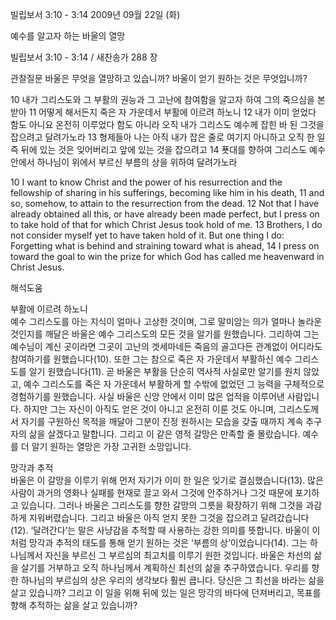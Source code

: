 빌립보서 3:10 - 3:14 
2009년 09월 22일 (화)

예수를 알고자 하는 바울의 열망



빌립보서 3:10 - 3:14 / 새찬송가 288 장


관찰질문
바울은 무엇을 열망하고 있습니까?
바울이 얻기 원하는 것은 무엇입니까?

10 내가 그리스도와 그 부활의 권능과 그 고난에 참여함을 알고자 하여 그의 죽으심을 본받아 11 어떻게 해서든지 죽은 자 가운데서 부활에 이르려 하노니 12 내가 이미 얻었다 함도 아니요 온전히 이루었다 함도 아니라 오직 내가 그리스도 예수께 잡힌 바 된 그것을 잡으려고 달려가노라 13 형제들아 나는 아직 내가 잡은 줄로 여기지 아니하고 오직 한 일 즉 뒤에 있는 것은 잊어버리고 앞에 있는 것을 잡으려고 14 푯대를 향하여 그리스도 예수 안에서 하나님이 위에서 부르신 부름의 상을 위하여 달려가노라  

10 I want to know Christ and the power of his resurrection and the fellowship of sharing in his sufferings, becoming like him in his death, 11 and so, somehow, to attain to the resurrection from the dead. 12 Not that I have already obtained all this, or have already been made perfect, but I press on to take hold of that for which Christ Jesus took hold of me. 13 Brothers, I do not consider myself yet to have taken hold of it. But one thing I do: Forgetting what is behind and straining toward what is ahead, 14 I press on toward the goal to win the prize for which God has called me heavenward in Christ Jesus.

해석도움





부활에 이르려 하노니  
예수 그리스도를 아는 지식이 얼마나 고상한 것이며, 그로 말미암는 의가 얼마나 놀라운 것인지를 깨달은 바울은 예수 그리스도의 모든 것을 알기를 원했습니다. 그리하여 그는 예수님이 계신 곳이라면 그곳이 고난의 겟세마네든 죽음의 골고다든 관계없이 어디라도 참여하기를 원했습니다(10). 또한 그는 참으로 죽은 자 가운데서 부활하신 예수 그리스도를 알기 원했습니다(11). 곧 바울은 부활을 단순히 역사적 사실로만 알기를 원치 않았고, 예수 그리스도를 죽은 자 가운데서 부활하게 할 수밖에 없었던 그 능력을 구체적으로 경험하기를 원했습니다. 사실 바울은 신앙 안에서 이미 많은 업적을 이루어낸 사람입니다. 하지만 그는 자신이 아직도 얻은 것이 아니고 온전히 이룬 것도 아니며, 그리스도께서 자기를 구원하신 목적을 깨달아 그분이 진정 원하시는 모습을 갖출 때까지 계속 추구자의 삶을 살겠다고 말합니다. 그리고 이 같은 영적 갈망은 만족할 줄 몰랐습니다. 예수를 더 알기 원하는 열망은 가장 고귀한 소망입니다.          

망각과 추적  
바울은 이 갈망을 이루기 위해 먼저 자기가 이미 한 일은 잊기로 결심했습니다(13). 많은 사람이 과거의 영화나 실패를 현재로 끌고 와서 그것에 안주하거나 그것 때문에 포기하고 있습니다. 그러나 바울은 그리스도를 향한 갈망의 그릇을 확장하기 위해 그것을 과감하게 지워버렸습니다. 그리고 바울은 아직 얻지 못한 그것을 잡으려고 달려갔습니다(12). ‘달려간다’는 말은 사냥감을 추적할 때 사용하는 강한 의미를 뜻합니다. 바울이 이처럼 망각과 추적의 태도를 통해 얻기 원하는 것은 ‘부름의 상’이었습니다(14). 그는 하나님께서 자신을 부르신 그 부르심의 최고치를 이루기 원한 것입니다. 바울은 차선의 삶을 살기를 거부하고 오직 하나님께서 계획하신 최선의 삶을 추구하였습니다. 우리를 향한 하나님의 부르심의 상은 우리의 생각보다 훨씬 큽니다. 당신은 그 최선을 바라는 삶을 살고 있습니까? 그리고 이 일을 위해 뒤에 있는 일은 망각의 바다에 던져버리고, 목표를 향해 추적하는 삶을 살고 있습니까?